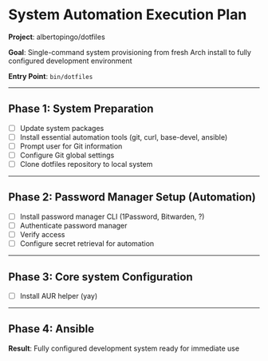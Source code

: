 # System Automation Execution Plan

**Project**: albertopingo/dotfiles

**Goal**: Single-command system provisioning from fresh Arch install to fully configured development environment

**Entry Point**: `bin/dotfiles`

---

## Phase 1: System Preparation
- [ ] Update system packages
- [ ] Install essential automation tools (git, curl, base-devel, ansible)
- [ ] Prompt user for Git information
- [ ] Configure Git global settings
- [ ] Clone dotfiles repository to local system

---

## Phase 2: Password Manager Setup (Automation)
- [ ] Install password manager CLI (1Password, Bitwarden, ?)
- [ ] Authenticate password manager
- [ ] Verify access
- [ ] Configure secret retrieval for automation

---

## Phase 3: Core system Configuration
- [ ] Install AUR helper (yay)

---

## Phase 4: Ansible

**Result**: Fully configured development system ready for immediate use